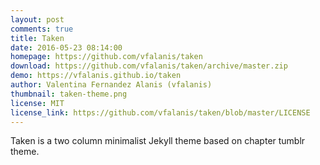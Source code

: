 ```yaml
---
layout: post
comments: true
title: Taken
date: 2016-05-23 08:14:00
homepage: https://github.com/vfalanis/taken
download: https://github.com/vfalanis/taken/archive/master.zip
demo: https://vfalanis.github.io/taken
author: Valentina Fernandez Alanis (vfalanis)
thumbnail: taken-theme.png
license: MIT
license_link: https://github.com/vfalanis/taken/blob/master/LICENSE
---
```


Taken is a two column minimalist Jekyll theme based on chapter tumblr theme.

